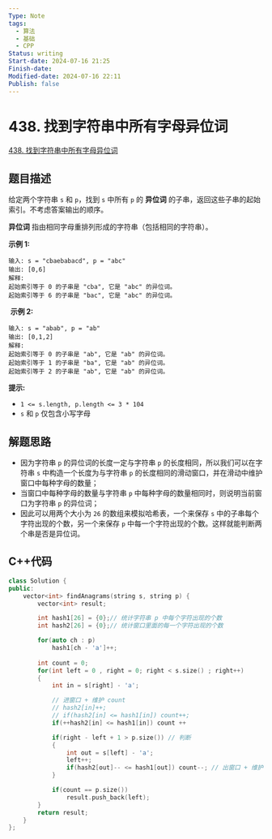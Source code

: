 ```yaml
---
Type: Note
tags:
  - 算法
  - 基础
  - CPP
Status: writing
Start-date: 2024-07-16 21:25
Finish-date: 
Modified-date: 2024-07-16 22:11
Publish: false
---
```


# 438. 找到字符串中所有字母异位词
[438. 找到字符串中所有字母异位词](https://leetcode.cn/problems/find-all-anagrams-in-a-string/)

## 题目描述
给定两个字符串 `s` 和 `p`，找到 `s` 中所有 `p` 的 **异位词** 的子串，返回这些子串的起始索引。不考虑答案输出的顺序。

**异位词** 指由相同字母重排列形成的字符串（包括相同的字符串）。

**示例 1:**
```
输入: s = "cbaebabacd", p = "abc"
输出: [0,6]
解释:
起始索引等于 0 的子串是 "cba", 它是 "abc" 的异位词。
起始索引等于 6 的子串是 "bac", 它是 "abc" 的异位词。
```

 **示例 2:**
```
输入: s = "abab", p = "ab"
输出: [0,1,2]
解释:
起始索引等于 0 的子串是 "ab", 它是 "ab" 的异位词。
起始索引等于 1 的子串是 "ba", 它是 "ab" 的异位词。
起始索引等于 2 的子串是 "ab", 它是 "ab" 的异位词。
```

**提示:**
- `1 <= s.length, p.length <= 3 * 104`
- `s` 和 `p` 仅包含小写字母

## 解题思路
- 因为字符串 `p` 的异位词的长度一定与字符串 `p` 的长度相同，所以我们可以在字符串 `s` 中构造一个长度为与字符串 `p` 的长度相同的滑动窗口，并在滑动中维护窗口中每种字母的数量；
- 当窗口中每种字母的数量与字符串 `p` 中每种字母的数量相同时，则说明当前窗口为字符串 `p` 的异位词；
- 因此可以用两个大小为 `26` 的数组来模拟哈希表，一个来保存 `s` 中的子串每个字符出现的个数，另一个来保存 `p` 中每一个字符出现的个数。这样就能判断两个串是否是异位词。


## C++代码
```cpp
class Solution {
public:
    vector<int> findAnagrams(string s, string p) {
        vector<int> result;

        int hash1[26] = {0};// 统计字符串 p 中每个字符出现的个数
        int hash2[26] = {0};// 统计窗口里面的每一个字符出现的个数

        for(auto ch : p)
            hash1[ch - 'a']++;
        
        int count = 0;
        for(int left = 0 , right = 0; right < s.size() ; right++)
        {
            int in = s[right] - 'a';

            // 进窗口 + 维护 count
            // hash2[in]++;
            // if(hash2[in] <= hash1[in]) count++;
            if(++hash2[in] <= hash1[in]) count ++

            if(right - left + 1 > p.size()) // 判断
            {
                int out = s[left] - 'a';
                left++;
                if(hash2[out]-- <= hash1[out]) count--; // 出窗口 + 维护 count
            }

            if(count == p.size())
                result.push_back(left);
        }
        return result;
    }
};
```

